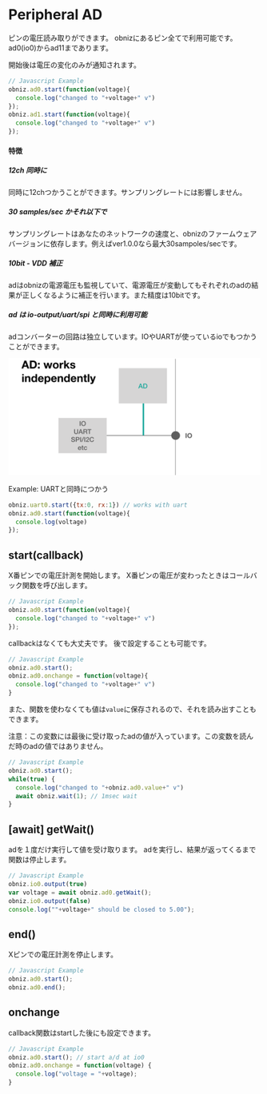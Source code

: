 # Peripheral AD
ピンの電圧読み取りができます。
obnizにあるピン全てで利用可能です。
ad0(io0)からad11まであります。

開始後は電圧の変化のみが通知されます。

```Javascript
// Javascript Example
obniz.ad0.start(function(voltage){
  console.log("changed to "+voltage+" v")
});
obniz.ad1.start(function(voltage){
  console.log("changed to "+voltage+" v")
});
```

#### 特徴
##### 12ch 同時に
同時に12chつかうことができます。サンプリングレートには影響しません。
##### 30 samples/sec かそれ以下で
サンプリングレートはあなたのネットワークの速度と、obnizのファームウェアバージョンに依存します。例えばver1.0.0なら最大30sampoles/secです。
##### 10bit - VDD 補正
adはobnizの電源電圧も監視していて、電源電圧が変動してもそれぞれのadの結果が正しくなるように補正を行います。また精度は10bitです。
##### ad は io-output/uart/spi と同時に利用可能
adコンバーターの回路は独立しています。IOやUARTが使っているioでもつかうことができます。

![](./images/ad_0.png)

Example: UARTと同時につかう
```Javascript
obniz.uart0.start({tx:0, rx:1}) // works with uart
obniz.ad0.start(function(voltage){
  console.log(voltage)
});
```

## start(callback)
X番ピンでの電圧計測を開始します。
X番ピンの電圧が変わったときはコールバック関数を呼び出します。

```Javascript
// Javascript Example
obniz.ad0.start(function(voltage){
  console.log("changed to "+voltage+" v")
});
```
callbackはなくても大丈夫です。
後で設定することも可能です。

```Javascript
// Javascript Example
obniz.ad0.start();
obniz.ad0.onchange = function(voltage){
  console.log("changed to "+voltage+" v")
}
```

また、関数を使わなくても値は```value```に保存されるので、それを読み出すこともできます。

注意：この変数には最後に受け取ったadの値が入っています。この変数を読んだ時のadの値ではありません。

```Javascript
// Javascript Example
obniz.ad0.start();
while(true) {
  console.log("changed to "+obniz.ad0.value+" v")
  await obniz.wait(1); // 1msec wait
}
```
## [await] getWait()
adを１度だけ実行して値を受け取ります。
adを実行し、結果が返ってくるまで関数は停止します。

```Javascript
// Javascript Example
obniz.io0.output(true)
var voltage = await obniz.ad0.getWait();
obniz.io0.output(false)
console.log(""+voltage+" should be closed to 5.00");
```
## end()
Xピンでの電圧計測を停止します。

```Javascript
// Javascript Example
obniz.ad0.start();
obniz.ad0.end();
```
## onchange
callback関数はstartした後にも設定できます。

```Javascript
// Javascript Example
obniz.ad0.start(); // start a/d at io0
obniz.ad0.onchange = function(voltage) {
  console.log("voltage = "+voltage);
}
```